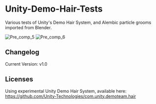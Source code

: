 # Unity-Demo-Hair-Tests
Various tests of Unity's Demo Hair System, and Alembic particle grooms imported from Blender.


![Pre_comp_5](https://user-images.githubusercontent.com/128671881/235342778-b640467e-ae62-4db2-aa7a-6ea05c8964da.gif)
![Pre_comp_6](https://user-images.githubusercontent.com/128671881/235342783-38ad21a8-c932-4b7f-bd25-c7ffe5efa6a2.gif)


## Changelog
Current Version: v1.0

## Licenses
Using experimental Unity Demo Hair System, available here: https://github.com/Unity-Technologies/com.unity.demoteam.hair
